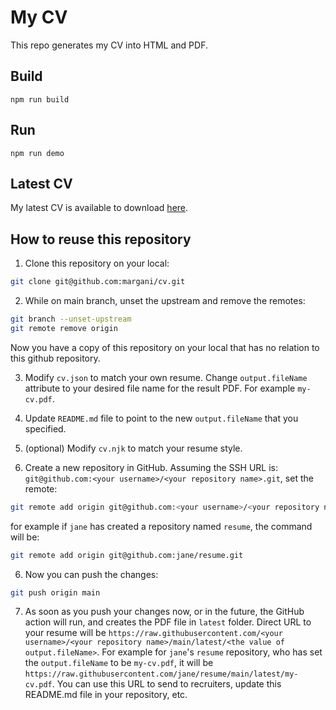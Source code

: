 # My CV

This repo generates my CV into HTML and PDF.

## Build

`npm run build`

## Run

`npm run demo`

## Latest CV

My latest CV is available to download [here](https://raw.githubusercontent.com/margani/cv/main/latest/Hossein-Margani-CV.pdf).

## How to reuse this repository

1. Clone this repository on your local:

```sh
git clone git@github.com:margani/cv.git
```

2. While on main branch, unset the upstream and remove the remotes:

```sh
git branch --unset-upstream
git remote remove origin
```

Now you have a copy of this repository on your local that has no relation to this github repository.

3. Modify `cv.json` to match your own resume. Change `output.fileName` attribute to your desired file name for the result PDF. For example `my-cv.pdf`.
4. Update `README.md` file to point to the new `output.fileName` that you specified.
5. (optional) Modify `cv.njk` to match your resume style.

6. Create a new repository in GitHub. Assuming the SSH URL is: `git@github.com:<your username>/<your repository name>.git`, set the remote:

```sh
git remote add origin git@github.com:<your username>/<your repository name>.git
```

for example if `jane` has created a repository named `resume`, the command will be:

```sh
git remote add origin git@github.com:jane/resume.git
```

6. Now you can push the changes:

```sh
git push origin main
```

7. As soon as you push your changes now, or in the future, the GitHub action will run, and creates the PDF file in `latest` folder. Direct URL to your resume will be `https://raw.githubusercontent.com/<your username>/<your repository name>/main/latest/<the value of output.fileName>`. For example for `jane`'s `resume` repository, who has set the `output.fileName` to be `my-cv.pdf`, it will be `https://raw.githubusercontent.com/jane/resume/main/latest/my-cv.pdf`. You can use this URL to send to recruiters, update this README.md file in your repository, etc.
